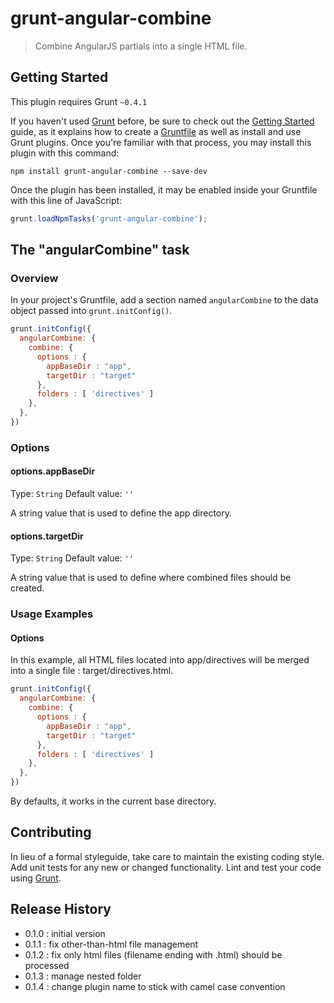 # grunt-angular-combine

> Combine AngularJS partials into a single HTML file.

## Getting Started
This plugin requires Grunt `~0.4.1`

If you haven't used [Grunt](http://gruntjs.com/) before, be sure to check out the [Getting Started](http://gruntjs.com/getting-started) guide, as it explains how to create a [Gruntfile](http://gruntjs.com/sample-gruntfile) as well as install and use Grunt plugins. Once you're familiar with that process, you may install this plugin with this command:

```shell
npm install grunt-angular-combine --save-dev
```

Once the plugin has been installed, it may be enabled inside your Gruntfile with this line of JavaScript:

```js
grunt.loadNpmTasks('grunt-angular-combine');
```

## The "angularCombine" task

### Overview
In your project's Gruntfile, add a section named `angularCombine` to the data object passed into `grunt.initConfig()`.

```js
grunt.initConfig({
  angularCombine: {
    combine: {
      options : {
        appBaseDir : "app",
        targetDir : "target"
      },
      folders : [ 'directives' ]
    },
  },
})
```

### Options

#### options.appBaseDir
Type: `String`
Default value: `''`

A string value that is used to define the app directory.

#### options.targetDir
Type: `String`
Default value: `''`

A string value that is used to define where combined files should be created.

### Usage Examples

#### Options
In this example, all HTML files located into app/directives will be merged into a single file : target/directives.html. 

```js
grunt.initConfig({
  angularCombine: {
    combine: {
      options : {
        appBaseDir : "app",
        targetDir : "target"
      },
      folders : [ 'directives' ]
    },
  },
})
```

By defaults, it works in the current base directory.

## Contributing
In lieu of a formal styleguide, take care to maintain the existing coding style. Add unit tests for any new or changed functionality. Lint and test your code using [Grunt](http://gruntjs.com/).

## Release History

- 0.1.0 : initial version
- 0.1.1 : fix other-than-html file management
- 0.1.2 : fix only html files (filename ending with .html) should be processed
- 0.1.3 : manage nested folder
- 0.1.4 : change plugin name to stick with camel case convention

